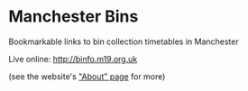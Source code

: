 # Manchester Bins

Bookmarkable links to bin collection timetables in Manchester

Live online: http://binfo.m19.org.uk

(see the website's ["About" page](http://binfo.m19.org.uk) for more)
